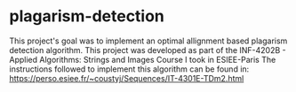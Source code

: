 # plagarism-detection
This project's goal was to implement an optimal allignment based plagarism detection algorithm. This project was developed as part of the INF-4202B - Applied Algorithms: Strings and Images Course I took in ESIEE-Paris
The instructions followed to implement this algorithm can be found in: https://perso.esiee.fr/~coustyj/Sequences/IT-4301E-TDm2.html 
